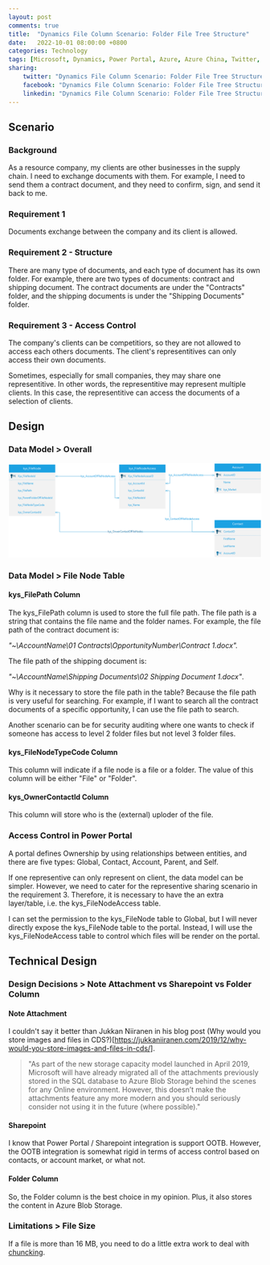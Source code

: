 ```yaml
---
layout: post
comments: true
title:  "Dynamics File Column Scenario: Folder File Tree Structure"
date:   2022-10-01 08:00:00 +0800
categories: Technology
tags: [Microsoft, Dynamics, Power Portal, Azure, Azure China, Twitter, Facebook, LinkedIn]
sharing:
    twitter: "Dynamics File Column Scenario: Folder File Tree Structure"
    facebook: "Dynamics File Column Scenario: Folder File Tree Structure"
    linkedin: "Dynamics File Column Scenario: Folder File Tree Structure"
---
```


## Scenario
### Background
As a resource company, my clients are other businesses in the supply chain. I need to exchange documents with them. For example, I need to send them a contract document, and they need to confirm, sign, and send it back to me.

### Requirement 1
Documents exchange between the company and its client is allowed.

### Requirement 2 - Structure
There are many type of documents, and each type of document has its own folder. For example, there are two types of documents: contract and shipping document. The contract documents are under the "Contracts" folder, and the shipping documents is under the "Shipping Documents" folder.

### Requirement 3 - Access Control
The company's clients can be competitiors, so they are not allowed to access each others documents. The client's representitives can only access their own documents.

Sometimes, especially for small companies, they may share one representitive. In other words, the representitive may represent multiple clients. In this case, the representitive can access the documents of a selection of clients. 

## Design
### Data Model > Overall
![image](../images/2022-10-01-file-column-scenario-tree-stucture/erd.png)

### Data Model > File Node Table
#### kys_FilePath Column
The kys_FilePath column is used to store the full file path. The file path is a string that contains the file name and the folder names. For example, the file path of the contract document is: 

*"~\AccountName\01 Contracts\OpportunityNumber\Contract 1.docx".*

 The file path of the shipping document is:

*"~\AccountName\Shipping Documents\02 Shipping Document 1.docx"*.

Why is it necessary to store the file path in the table? Because the file path is very useful for searching. For example, if I want to search all the contract documents of a specific opportunity, I can use the file path to search.

Another scenario can be for security auditing where one wants to check if someone has access to level 2 folder files but not level 3 folder files.

#### kys_FileNodeTypeCode Column
This column will indicate if a file node is a file or a folder. The value of this column will be either "File" or "Folder".

#### kys_OwnerContactId Column
This column will store who is the (external) uploder of the file. 

### Access Control in Power Portal
A portal defines Ownership by using relationships between entities, and there are five types: Global, Contact, Account, Parent, and Self.

If one representive can only represent on client, the data model can be simpler. However, we need to cater for the representive sharing scenario in the requirement 3. Therefore, it is necessary to have the an extra layer/table, i.e. the kys_FileNodeAccess table.

I can set the permission to the kys_FileNode table to Global, but I will never directly expose the kys_FileNode table to the portal. Instead, I will use the kys_FileNodeAccess table to control which files will be render on the portal.

## Technical Design
### Design Decisions > Note Attachment vs Sharepoint vs Folder Column

#### Note Attachment
I couldn't say it better than Jukkan Niiranen in his blog post (Why would you store images and files in CDS?)[https://jukkaniiranen.com/2019/12/why-would-you-store-images-and-files-in-cds/].
> "As part of the new storage capacity model launched in April 2019, Microsoft will have already migrated all of the attachments previously stored in the SQL database to Azure Blob Storage behind the scenes for any Online environment. However, this doesn’t make the attachments feature any more modern and you should seriously consider not using it in the future (where possible)."

#### Sharepoint
I know that Power Portal / Sharepoint integration is support OOTB. However, the OOTB integration is somewhat rigid in terms of access control based on contacts, or account market, or what not.

#### Folder Column
So, the Folder column is the best choice in my opinion. Plus, it also stores the content in Azure Blob Storage.

### Limitations > File Size
If a file is more than 16 MB, you need to do a little extra work to deal with [chuncking](https://learn.microsoft.com/en-us/power-apps/developer/data-platform/file-attributes?tabs=webapi#example-upload-with-chunking).
